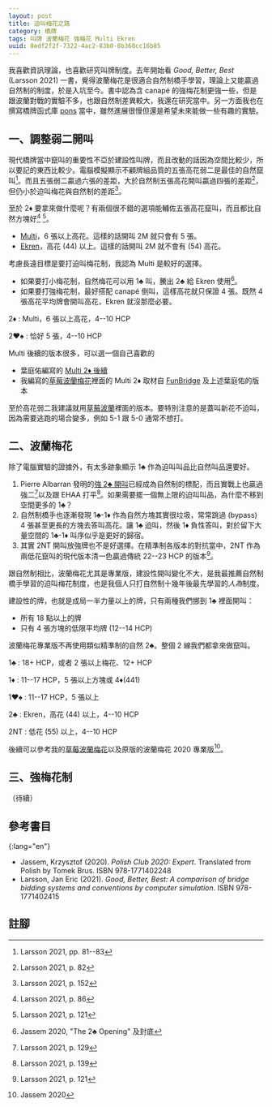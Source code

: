 ```yaml
---
layout: post
title: 迫叫梅花之路
category: 橋牌
tags: 叫牌 波蘭梅花 強梅花 Multi Ekren
uuid: 8edf2f2f-7322-4ac2-83b0-8b360cc16b85
---
```

我喜歡資訊理論，也喜歡研究叫牌制度。去年開始看 <em lang="en">Good, Better, Best</em> (Larsson 2021) 一書，覺得波蘭梅花是很適合自然制橋手學習，理論上又能贏過自然制的制度，於是入坑至今。書中認為含 canapé 的強梅花制更強一些，但是跟波蘭對戰的實驗不多，也跟自然制差異較大，我還在研究當中。另一方面我也在撰寫橋牌函式庫 [pons](https://github.com/jdh8/pons) 當中，雖然進展很慢但還是希望未來能做一些有趣的實驗。

## 一、調整弱二開叫

現代橋牌當中竄叫的重要性不亞於建設性叫牌，而且改動的話因為空間比較少，所以要記的東西比較少。電腦模擬顯示不顧牌組品質的五張高花弱二是最佳的自然竄叫[^w5]。而且五張弱二贏過六張的差距，大於自然制五張高花開叫贏過四張的差距[^w5nat]，但仍小於迫叫梅花與自然制的差距[^w5f1c]。

[^w5]: Larsson 2021, pp. 81--83
[^w5nat]: Larsson 2021, p. 82
[^w5f1c]: Larsson 2021, p. 152

至於 2♦ 要拿來做什麼呢？有兩個很不錯的選項能輔佐五張高花竄叫，而且都比自然方塊好[^multi] [^ekren]。

- [Multi](https://en.wikipedia.org/wiki/Multi_two_diamonds)，6 張以上高花。這樣的話開叫 2M 就只會有 5 張。
- [Ekren](https://en.wikipedia.org/wiki/Ekren_convention)，高花 (44) 以上。這樣的話開叫 2M 就不會有 (54) 高花。

[^multi]: Larsson 2021, p. 86
[^ekren]: Larsson 2021, p. 121

考慮長遠目標是要打迫叫梅花制，我認為 Multi 是較好的選擇。

- 如果要打小梅花制，自然梅花可以用 1♣ 叫，騰出 2♣ 給 Ekren 使用[^wj2c]。
- 如果要打強梅花制，最好搭配 canapé 倒叫，這樣高花就只保證 4 張。既然 4 張高花平均牌會開叫高花，Ekren 就沒那麼必要。

[^wj2c]: Jassem 2020, "The 2♣ Opening" 及封底

2♦
: Multi，6 張以上高花，4--10 HCP

2♥♠
: 恰好 5 張，4--10 HCP

Multi 後續的版本很多，可以選一個自己喜歡的

- 葉庭佑編寫的 [Multi 2♦ 後續](https://hackmd.io/@TpKotoba/SJCsyv6_i)
- 我編寫的[草莓波蘭梅花][wj]裡面的 Multi 2♦ 取材自 [FunBridge](https://www.funbridge.com/) 及上述葉庭佑的版本

至於高花弱二我建議就用[草莓波蘭][wj]裡面的版本。要特別注意的是蓋叫新花不迫叫，因為需要逃跑的場合變多，例如 5-1 跟 5-0 通常不想打。

[wj]: https://jdh8.github.io/bridge-systems/wj.htm

## 二、波蘭梅花

除了電腦實驗的證據外，有太多跡象顯示 1♣ 作為迫叫叫品比自然叫品還要好。

1. Pierre Albarran 發明的[強 2♣ 開叫](https://en.wikipedia.org/wiki/Strong_two_clubs)已經成為自然制的標配，而且實戰上也贏過強二[^2cstr2]以及跟 EHAA 打平[^2cehaa]。如果需要擺一個無上限的迫叫叫品，為什麼不移到空間更多的 1♣？
2. 自然制橋手也逐漸發現 1♣-1♦ 作為自然方塊其實很垃圾，常常跳過 (bypass) 4 張甚至更長的方塊去答叫高花。讓 1♣ 迫叫，然後 1♦ 負性答叫，對於留下大量空間的 1♣-1♦ 叫序似乎是更好的歸宿。
3. 其實 2NT 開叫放強牌也不是好選擇。在精準制各版本的對抗當中，2NT 作為兩低花竄叫的現代版本清一色贏過傳統 22--23 HCP 的版本[^prec2n]。

[^2cstr2]: Larsson 2021, p. 129
[^2cehaa]: Larsson 2021, p. 139
[^prec2n]: Larsson 2021, p. 121

跟自然制相比，波蘭梅花尤其是專業版，建設性開叫變化不大，是我最推薦自然制橋手學習的迫叫梅花制度，也是我個人只打自然制十幾年後最先學習的*人為*制度。

建設性的牌，也就是成局一半力量以上的牌，只有兩種我們挪到 1♣ 裡面開叫：

- 所有 18 點以上的牌
- 只有 4 張方塊的低限平均牌 (12--14 HCP)

波蘭梅花專業版不再使用類似精準制的自然 2♣。整個 2 線我們都拿來做竄叫。

1♣
: 18+ HCP，或者 2 張以上梅花、12+ HCP

1♦
: 11--17 HCP，5 張以上方塊或 4♦(441)

1♥♠
: 11--17 HCP，5 張以上

2♣
: Ekren，高花 (44) 以上，4--10 HCP

2NT
: 低花 (55) 以上，4--10 HCP

後續可以參考我的[草莓波蘭梅花][wj]以及原版的波蘭梅花 2020 專業版[^wjx]。

[^wjx]: Jassem 2020

## 三、強梅花制

（待續）

## 參考書目

{:lang="en"}
- Jassem, Krzysztof (2020).  *Polish Club 2020: Expert*.  Translated from
  Polish by Tomek Brus.  ISBN 978-1771402248
- Larsson, Jan Eric (2021).  *Good, Better, Best: A comparison of bridge
  bidding systems and conventions by computer simulation*.   ISBN
  978-1771402415

## 註腳
